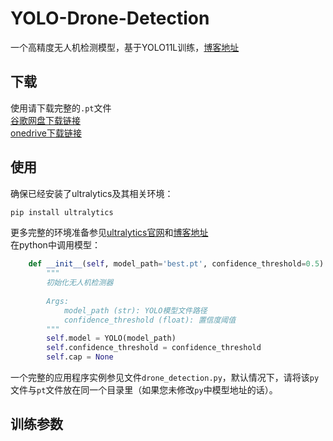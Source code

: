 # YOLO-Drone-Detection
一个高精度无人机检测模型，基于YOLO11L训练，[博客地址](https://2am.top/2025/03/23/%E5%9F%BA%E4%BA%8EYOLO11%E7%9A%84%E6%97%A0%E4%BA%BA%E6%9C%BA%E6%A3%80%E6%B5%8B%E6%A8%A1%E5%9E%8B%E8%AE%AD%E7%BB%83/)<br>
## 下载
使用请下载完整的`.pt`文件<br>
[谷歌网盘下载链接](https://drive.google.com/file/d/1ejpxbT4rnFkPcWVy7T8yH3VkJWTF2rWQ/view?usp=sharing)<br>
[onedrive下载链接](https://7llb7h-my.sharepoint.com/:u:/g/personal/lisiran_7llb7h_onmicrosoft_com/EZi5fRvC49pLkasMzN_syMgB6psGl2b2uVRtxhWtZQ-m3A?e=ZSOleg)<br>
## 使用
确保已经安装了ultralytics及其相关环境：
```cmd
pip install ultralytics
```
更多完整的环境准备参见[ultralytics官网](https://docs.ultralytics.com/zh/quickstart/)和[博客地址](https://2am.top/2025/03/23/%E5%9F%BA%E4%BA%8EYOLO11%E7%9A%84%E6%97%A0%E4%BA%BA%E6%9C%BA%E6%A3%80%E6%B5%8B%E6%A8%A1%E5%9E%8B%E8%AE%AD%E7%BB%83/)<br>
在python中调用模型：
```python
    def __init__(self, model_path='best.pt', confidence_threshold=0.5):
        """
        初始化无人机检测器
        
        Args:
            model_path (str): YOLO模型文件路径
            confidence_threshold (float): 置信度阈值
        """
        self.model = YOLO(model_path)
        self.confidence_threshold = confidence_threshold
        self.cap = None
```
一个完整的应用程序实例参见文件`drone_detection.py`，默认情况下，请将该`py`文件与`pt`文件放在同一个目录里（如果您未修改`py`中模型地址的话）。
## 训练参数

